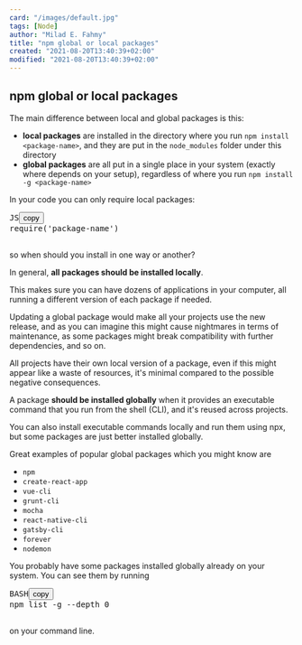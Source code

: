 ```yaml
---
card: "/images/default.jpg"
tags: [Node]
author: "Milad E. Fahmy"
title: "npm global or local packages"
created: "2021-08-20T13:40:39+02:00"
modified: "2021-08-20T13:40:39+02:00"
---
```

<div id="___gatsby"><div style="outline:none" tabindex="-1" id="gatsby-focus-wrapper"><div class="layout-container"><main class="grid-container"><article class="article-reader"><h1 class="article-reader__headline">npm global or local packages</h1><div><p>The main difference between local and global packages is this:</p><ul><li><strong>local packages</strong> are installed in the directory where you run <code class="language-text">npm install &lt;package-name&gt;</code>, and they are put in the <code class="language-text">node_modules</code> folder under this directory</li><li><strong>global packages</strong> are all put in a single place in your system (exactly where depends on your setup), regardless of where you run <code class="language-text">npm install -g &lt;package-name&gt;</code></li></ul><p>In your code you can only require local packages:</p><pre class="prism-code language-js"><div class="shell-box-top"><span>JS</span><button type="button">copy</button></div><div class="token-line"><span class="token function">require</span><span class="token punctuation">(</span><span class="token string">'package-name'</span><span class="token punctuation">)</span><span class="token plain"></span></div><div class="token-line"><span class="token plain">
</span></div></pre><p>so when should you install in one way or another?</p><p>In general, <strong>all packages should be installed locally</strong>.</p><p>This makes sure you can have dozens of applications in your computer, all running a different version of each package if needed.</p><p>Updating a global package would make all your projects use the new release, and as you can imagine this might cause nightmares in terms of maintenance, as some packages might break compatibility with further dependencies, and so on.</p><p>All projects have their own local version of a package, even if this might appear like a waste of resources, it's minimal compared to the possible negative consequences.</p><p>A package <strong>should be installed globally</strong> when it provides an executable command that you run from the shell (CLI), and it's reused across projects.</p><p>You can also install executable commands locally and run them using npx, but some packages are just better installed globally.</p><p>Great examples of popular global packages which you might know are</p><ul><li><code class="language-text">npm</code></li><li><code class="language-text">create-react-app</code></li><li><code class="language-text">vue-cli</code></li><li><code class="language-text">grunt-cli</code></li><li><code class="language-text">mocha</code></li><li><code class="language-text">react-native-cli</code></li><li><code class="language-text">gatsby-cli</code></li><li><code class="language-text">forever</code></li><li><code class="language-text">nodemon</code></li></ul><p>You probably have some packages installed globally already on your system. You can see them by running</p><pre class="prism-code language-bash"><div class="shell-box-top"><span>BASH</span><button type="button">copy</button></div><div class="token-line"><span class="token function">npm</span><span class="token plain"> list -g --depth </span><span class="token number">0</span><span class="token plain"></span></div><div class="token-line"><span class="token plain">
</span></div></pre><p>on your command line.</p></div></article></main></div></div><div id="gatsby-announcer" style="position:absolute;top:0;width:1px;height:1px;padding:0;overflow:hidden;clip:rect(0, 0, 0, 0);white-space:nowrap;border:0" aria-live="assertive" aria-atomic="true"></div></div>
